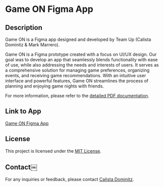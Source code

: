 # Game ON Figma App

## Description
Game ON is a Figma app designed and developed by Team Up (Calista Dominitz & Mark Marrero).

Game ON is a Figma prototype created with a focus on UI/UX design. Our goal was to develop an app that seamlessly blends functionality with ease of use, while also addressing the needs and interests of users. It serves as a comprehensive solution for managing game preferences, organizing events, and receiving game recommendations. With an intuitive user interface and powerful features, Game ON streamlines the process of planning and enjoying game nights with friends.

For more information, please refer to the [detailed PDF documentation](https://github.com/cdominitz/Game-On/blob/main/Project%20Presentation.pdf).


## Link to App
[Game ON Figma App](https://www.figma.com/proto/8kV0tp6UK0h8jZ4YwjvZrP/Game-Selection-App-Prototype?type=design&node-id=120-569&t=vD1El5eZSs3QmSud-1&scaling=scale-down&page-id=0%3A1&starting-point-node-id=120%3A569)

## License
This project is licensed under the [MIT License](LICENSE).

## Contact￼
For any inquiries or feedback, please contact [Calista Dominitz](mailto:cdominitz@gmail.com).
